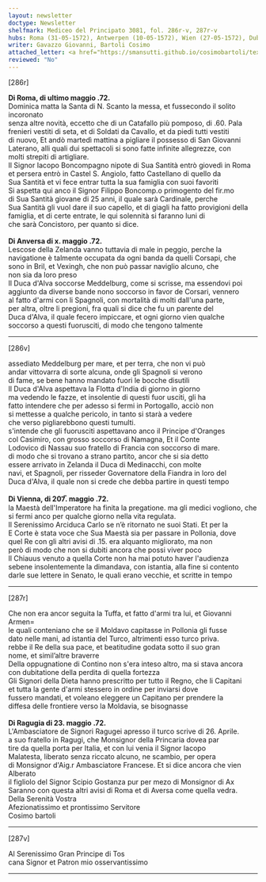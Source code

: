 ```yaml
---
layout: newsletter
doctype: Newsletter
shelfmark: Mediceo del Principato 3081, fol. 286r-v, 287r-v
hubs: Roma (31-05-1572), Antwerpen (10-05-1572), Wien (27-05-1572), Dubrovnik (23-05-1572)
writer: Gavazzo Giovanni, Bartoli Cosimo
attached_letter: <a href="https://smansutti.github.io/cosimobartoli/texts/2981_033/">2981_033</a>
reviewed: "No"
---
```


[286r]  
  
  
<strong>Di Roma, di ultimo maggio .72.</strong>  
Dominica matta la Santa di N. Scanto la messa, et fussecondo il solito incoronato  
senza altre novità, eccetto che di un Catafallo più pomposo, di .60. Pala  
frenieri vestiti di seta, et di Soldati da Cavallo, et da piedi tutti vestiti  
di nuovo, Et andò martedì mattina a pigliare il possesso di San Giovanni  
Laterano, alli quali dui spettacoli si sono fatte infinite allegrezze, con  
molti strepiti di artigliare.  
Il Signor Iacopo Boncompagno nipote di Sua Santità entrò giovedì in Roma  
et persera entrò in Castel S. Angiolo, fatto Castellano di quello da  
Sua Santità et vi fece entrar tutta la sua famiglia con suoi favoriti  
Si aspetta qui anco il Signor Filippo Boncomp.o primogento del fir.mo  
di Sua Santità giovane di 25 anni, il quale sarà Cardinale, perche  
Sua Santità gli vuol dare il suo capello, et di giagli ha fatto provigioni della  
famiglia, et di certe entrate, le qui solennità si faranno luni di  
che sarà Concistoro, per quanto si dice.  
<br/><strong>Di Anversa di x. maggio .72.</strong>  
Lescose della Zelanda vanno tuttavia di male in peggio, perche la  
navigatione è talmente occupata da ogni banda da quelli Corsapi, che  
sono in Bril, et Vexingh, che non può passar naviglio alcuno, che  
non sia da loro preso  
Il Duca d'Alva soccorse Meddelburg, come si scrisse, ma essendovi poi  
aggiunto da diverse bande nono soccorso in favor de Corsari, vennero  
al fatto d'armi con li Spagnoli, con mortalità di molti dall'una parte,  
per altra, oltre li pregioni, fra quali si dice che fu un parente del  
Duca d'Alva, il quale fecero impiccare, et ogni giorno vien qualche  
soccorso a questi fuorusciti, di modo che tengono talmente  
  
---  

[286v]  
  
  
assediato Meddelburg per mare, et per terra, che non vi può  
andar vittovarra di sorte alcuna, onde gli Spagnoli si verono  
di fame, se bene hanno mandato fuori le bocche disutili  
Il Duca d'Alva aspettava la Flotta d'India di giorno in giorno  
ma vedendo le fazze, et insolentie di questi fuor usciti, gli ha  
fatto intendere che per adesso si fermi in Portogallo, acciò non  
si mettesse a qualche pericolo, in tanto si starà a vedere  
che verso pigliarebbono questi tumulti.  
s'intende che gli fuorusciti aspettavano anco il Principe d'Oranges  
col Casimiro, con grosso soccorso di Namagna, Et il Conte  
Lodovico di Nassau suo fratello di Francia con soccorso di mare.  
di modo che si trovano a strano partito, ancor che si sia detto  
essere arrivato in Zelanda il Duca di Medinacchi, con molte  
navi, et Spagnoli, per risseder Governatore della Fiandra in loro del  
Duca d'Alva, il quale non si crede che debba partire in questi tempo  
<br/><strong>Di Vienna, di 207̅. maggio .72.</strong>  
la Maestà dell'Imperatore ha finita la pregatione. ma gli medici vogliono, che  
si fermi anco per qualche giorno nella vita regulata.  
Il Serenissimo Arciduca Carlo se n’è ritornato ne suoi Stati. Et per la  
E Corte è stata voce che Sua Maestà sia per passare in Pollonia, dove  
quel Re con gli altri avisi di .15. era alquanto migliorato, ma non  
però di modo che non si dubiti ancora che possi viver poco  
Il Chiauus venuto a quella Corte non ha mai potuto haver l'audienza  
sebene insolentemente la dimandava, con istantia, alla fine si contento  
darle sue lettere in Senato, le quali erano vecchie, et scritte in tempo  
  
---  

[287r]  
  
  
Che non era ancor seguita la Tuffa, et fatto d'armi tra lui, et Giovanni Armen=  
le quali conteniano che se il Moldavo capitasse in Pollonia gli fusse  
dato nelle mani, ad istantia del Turco, altrimenti esso turco priva.  
rebbe il Re della sua pace, et beatitudine godata sotto il suo gran  
nome, et simil’altre braverre  
Della oppugnatione di Contino non s'era inteso altro, ma si stava ancora  
con dubitatione della perdita di quella fortezza  
Gli Signori della Dieta hanno prescritto per tutto il Regno, che li Capitani  
et tutta la gente d'armi stessero in ordine per inviarsi dove  
fussero mandati, et voleano eleggere un Capitano per prendere la  
diffesa delle frontiere verso la Moldavia, se bisognasse  
<br/><strong>Di Ragugia di 23. maggio .72.</strong>  
L'Ambasciatore de Signori Ragugei apresso il turco scrive di 26. Aprile.  
a suo fratello in Ragugi, che Monsignor della Princaria dovea par  
tire da quella porta per Italia, et con lui venia il Signor Iacopo  
Malatesta, liberato senza riccato alcuno, ne scambio, per opera  
di Monsignor d'Aig.r Ambasciatore Francese. Et si dice ancora che vien Alberato  
il figliolo del Signor Scipio Gostanza pur per mezo di Monsignor di Ax  
Saranno con questa altri avisi di Roma et di Aversa come quella vedra.  
Della Serenità Vostra  
Afezionatissimo et prontissimo Servitore  
Cosimo bartoli  
  
---  

[287v]  
  
  
Al Serenissimo Gran Principe di Tos  
cana Signor et Patron mio osservantissimo  
  
---  

